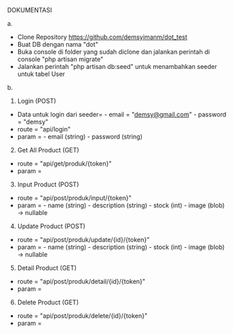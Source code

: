 DOKUMENTASI 

a. 
- Clone Repository https://github.com/demsyimanm/dot_test
- Buat DB dengan nama "dot"
- Buka console di folder yang sudah diclone dan jalankan perintah di console "php artisan migrate"
- Jalankan perintah "php artisan db:seed" untuk menambahkan seeder untuk tabel User

b. 
1. Login (POST)
  - Data untuk login dari seeder=
        - email = "demsy@gmail.com"
        - password = "demsy"
  - route = "api/login" 
  - param = - email (string) 
            - password (string)

2. Get All Product (GET)
  - route = "api/get/produk/{token}" 
  - param = 
  
3. Input Product (POST)
  - route = "api/post/produk/input/{token}" 
  - param = - name (string) 
            - description (string)
            - stock (int)
            - image (blob) -> nullable
            
4. Update Product (POST)
  - route = "api/post/produk/update/{id}/{token}" 
  - param = - name (string) 
            - description (string)
            - stock (int)
            - image (blob) -> nullable
            
5. Detail Product (GET)
  - route = "api/post/produk/detail/{id}/{token}" 
  - param = 
  
6. Delete Product (GET)
  - route = "api/post/produk/delete/{id}/{token}" 
  - param = 
